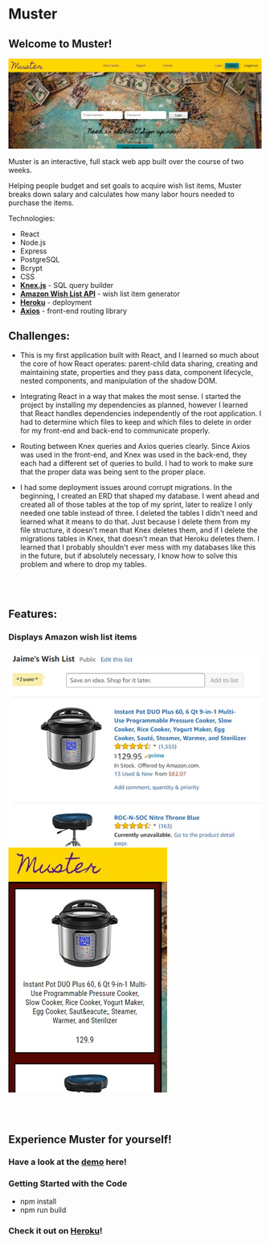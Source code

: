 # Muster

## Welcome to Muster!
![musterpage](musterpage.jpg)

Muster is an interactive, full stack web app built over the course of two weeks.

Helping people budget and set goals to acquire wish list items, Muster breaks down salary and calculates how many labor hours needed to purchase the items.

Technologies:
* React
* Node.js
* Express
* PostgreSQL
* Bcrypt
* CSS
* **[Knex.js](http://knexjs.org/)** - SQL query builder
* **[Amazon Wish List API](https://github.com/doitlikejustin/amazon-wish-lister)** - wish list item generator
* **[Heroku](http://www.heroku.com)** - deployment
* **[Axios](https://www.npmjs.com/package/axios)** - front-end routing library
</hr>

## Challenges:

* This is my first application built with React, and I learned so much about the core of how React operates: parent-child data sharing, creating and maintaining state, properties and they pass data, component lifecycle, nested components, and manipulation of the shadow DOM.

* Integrating React in a way that makes the most sense. I started the project by installing my dependencies as planned, however I learned that React handles dependencies independently of the root application. I had to determine which files to keep and which files to delete in order for my front-end and back-end to communicate properly.

* Routing between Knex queries and Axios queries clearly. Since Axios was used in the front-end, and Knex was used in the back-end, they each had a different set of queries to build. I had to work to make sure that the proper data was being sent to the proper place. 

* I had some deployment issues around corrupt migrations. In the beginning, I created an ERD that shaped my database. I went ahead and created all of those tables at the top of my sprint, later to realize I only needed one table instead of three. I deleted the tables I didn't need and learned what it means to do that. Just because I delete them from my file structure, it doesn't mean that Knex deletes them, and if I delete the migrations tables in Knex, that doesn't mean that Heroku deletes them. I learned that I probably shouldn't ever mess with my databases like this in the future, but if absolutely necessary, I know how to solve this problem and where to drop my tables.
<br><br>
<br>

## Features:

### Displays Amazon wish list items
![jaymewishlist](jaymewishlist.jpg) ![musterwishlist](musterwishlist.jpg)

<br><br>

## Experience Muster for yourself!
### Have a look at the [demo](https://youtu.be/Q1L-1ZRinI4) here!

### Getting Started with the Code
- npm install
- npm run build

### Check it out on [Heroku](https://musterapp.herokuapp.com)!
